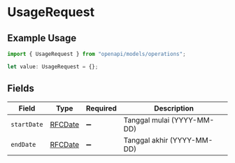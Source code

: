 # UsageRequest

## Example Usage

```typescript
import { UsageRequest } from "openapi/models/operations";

let value: UsageRequest = {};
```

## Fields

| Field                             | Type                              | Required                          | Description                       |
| --------------------------------- | --------------------------------- | --------------------------------- | --------------------------------- |
| `startDate`                       | [RFCDate](../../types/rfcdate.md) | :heavy_minus_sign:                | Tanggal mulai (YYYY-MM-DD)        |
| `endDate`                         | [RFCDate](../../types/rfcdate.md) | :heavy_minus_sign:                | Tanggal akhir (YYYY-MM-DD)        |